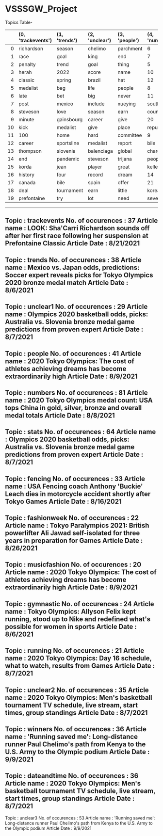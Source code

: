# VSSSGW_Project

Topics Table-

|    | (0, 'trackevents')   | (1, 'trends')   | (2, 'unclear')   | (3, 'people')   | (4, 'numbers')   | (5, 'stats')   | (6, 'fencing')   | (7, 'fashionweek')   | (8, 'musicfashion')   | (9, 'gymnastic')   | (10, 'running')   | (11, 'winners')   | (12, 'dateandtime')   |
|---:|:---------------------|:----------------|:-----------------|:----------------|:-----------------|:---------------|:-----------------|:---------------------|:----------------------|:-------------------|:------------------|:------------------|:----------------------|
|  0 | richardson           | season          | chelimo          | parchment       | 6                | slovenia       | 2022             | chanel               | nâ€™t                 | paralympic         | seidel            | mclaughlin        | much                  |
|  1 | race                 | goal            | king             | end             | 7                | sportsline     | coach            | jawad                | hat                   | history            | marathon          | steveson          | storey                |
|  2 | penalty              | trend           | goal             | thing           | 5                | prediction     | spring           | pair                 | airpod                | andrejczyk         | set               | percent           | spain                 |
|  3 | herah                | 2022            | score            | name            | 10               | tournament     | leach            | dress                | headphone             | afghanistan        | double            | medalist          | race                  |
|  4 | classic              | spring          | brazil           | hat             | 12               | percent        | anderson         | paralympic           | dress                 | country            | country           | bile              | july                  |
|  5 | medalist             | bag             | life             | people          | 8                | high           | bring            | red                  | director              | work               | third             | chelimo           | history               |
|  6 | late                 | bet             | big              | never           | 11               | side           | foil             | house                | love                  | dress              | ross              | record            | four                  |
|  7 | post                 | mexico          | include          | xueying         | south            | king           | designer         | never                | harris                | never              | even              | hat               | bet                   |
|  8 | steveson             | love            | season           | earn            | country          | big            | we               | week                 | wire                  | vogue              | 12                | balance           | set                   |
|  9 | minute               | gainsbourg      | career           | give            | 20               | trend          | boutique         | put                  | vogue                 | 2016               | mazdzer           | race              | paralympic            |
| 10 | kick                 | medalist        | give             | place           | republic         | spain          | life             | paris                | aldridge              | even               | dress             | sportsline        | coach                 |
| 11 | 100                  | home            | hard             | committee       | 9                | bag            | work             | add                  | model                 | female             | medalist          | 2016              | late                  |
| 12 | career               | sportsline      | medalist         | report          | bile             | share          | country          | around               | thing                 | part               | history           | tournament        | aug                   |
| 13 | thompson             | slovenia        | balenciaga       | global          | charge           | average        | dame             | stewart              | â€™                   | still              | rebound           | 8                 | mexico                |
| 14 | end                  | pandemic        | steveson         | trijana         | people           | assist         | rank             | â€™                  | piece                 | committee          | tell              | home              | south                 |
| 15 | korda                | jean            | player           | great           | keller           | bet            | 2016             | pentathlon           | set                   | tell               | love              | big               | week                  |
| 16 | history              | four            | record           | dream           | 14               | total          | vogue            | friend               | bring                 | six                | straight          | view              | include               |
| 17 | canada               | bile            | spain            | offer           | 21               | count          | notre            | side                 | talk                  | much               | 10                | part              | friday                |
| 18 | deal                 | tournament      | earn             | little          | korea            | nine           | fencing          | much                 | many                  | stylist            | place             | face              | place                 |
| 19 | prefontaine          | try             | lot              | need            | seven            | offensive      | championship     |                      | michael               | four               | race              | competition       | republic              |


------------------------------------------------------------
Topic : trackevents
 No. of occurences : 37
 Article name : LOOK: Sha'Carri Richardson sounds off after her first race following her suspension at Prefontaine Classic
 Article Date : 8/21/2021
------------------------------------------------------------
Topic : trends
 No. of occurences : 38
 Article name : Mexico vs. Japan odds, predictions: Soccer expert reveals picks for Tokyo Olympics 2020 bronze medal match
 Article Date : 8/6/2021
------------------------------------------------------------
Topic : unclear1
 No. of occurences : 29
 Article name : Olympics 2020 basketball odds, picks: Australia vs. Slovenia bronze medal game predictions from proven expert
 Article Date : 8/7/2021
------------------------------------------------------------
Topic : people
 No. of occurences : 41
 Article name : 2020 Tokyo Olympics: The cost of athletes achieving dreams has become extraordinarily high
 Article Date : 8/9/2021
------------------------------------------------------------
Topic : numbers
 No. of occurences : 81
 Article name : 2020 Tokyo Olympics medal count: USA tops China in gold, silver, bronze and overall medal totals
 Article Date : 8/8/2021
------------------------------------------------------------
Topic : stats
 No. of occurences : 64
 Article name : Olympics 2020 basketball odds, picks: Australia vs. Slovenia bronze medal game predictions from proven expert
 Article Date : 8/7/2021
------------------------------------------------------------
Topic : fencing
 No. of occurences : 33
 Article name : USA Fencing coach Anthony 'Buckie' Leach dies in motorcycle accident shortly after Tokyo Games
 Article Date : 8/16/2021
------------------------------------------------------------
Topic : fashionweek
 No. of occurences : 22
 Article name : Tokyo Paralympics 2021: British powerlifter Ali Jawad self-isolated for three years in preparation for Games
 Article Date : 8/26/2021
------------------------------------------------------------
Topic : musicfashion
 No. of occurences : 20
 Article name : 2020 Tokyo Olympics: The cost of athletes achieving dreams has become extraordinarily high
 Article Date : 8/9/2021
------------------------------------------------------------
Topic : gymnastic
 No. of occurences : 24
 Article name : Tokyo Olympics: Allyson Felix kept running, stood up to Nike and redefined what's possible for women in sports
 Article Date : 8/6/2021
------------------------------------------------------------
Topic : running
 No. of occurences : 21
 Article name : 2020 Tokyo Olympics: Day 16 schedule, what to watch, results from Games
 Article Date : 8/7/2021
------------------------------------------------------------
Topic : unclear2
 No. of occurences : 35
 Article name : 2020 Tokyo Olympics: Men's basketball tournament TV schedule, live stream, start times, group standings
 Article Date : 8/7/2021
------------------------------------------------------------
Topic : winners
 No. of occurences : 36
 Article name : 'Running saved me': Long-distance runner Paul Chelimo's path from Kenya to the U.S. Army to the Olympic podium
 Article Date : 9/9/2021
------------------------------------------------------------
Topic : dateandtime
 No. of occurences : 36
 Article name : 2020 Tokyo Olympics: Men's basketball tournament TV schedule, live stream, start times, group standings
 Article Date : 8/7/2021
------------------------------------------------------------
Topic : unclear3
 No. of occurences : 53
 Article name : 'Running saved me': Long-distance runner Paul Chelimo's path from Kenya to the U.S. Army to the Olympic podium
 Article Date : 9/9/2021
